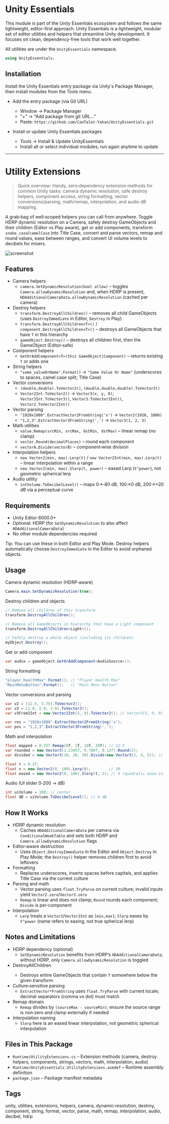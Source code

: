 # Unity Essentials

This module is part of the Unity Essentials ecosystem and follows the same lightweight, editor-first approach.
Unity Essentials is a lightweight, modular set of editor utilities and helpers that streamline Unity development. It focuses on clean, dependency-free tools that work well together.

All utilities are under the `UnityEssentials` namespace.

```csharp
using UnityEssentials;
```

## Installation

Install the Unity Essentials entry package via Unity's Package Manager, then install modules from the Tools menu.

- Add the entry package (via Git URL)
    - Window → Package Manager
    - "+" → "Add package from git URL…"
    - Paste: `https://github.com/CanTalat-Yakan/UnityEssentials.git`

- Install or update Unity Essentials packages
    - Tools → Install & Update UnityEssentials
    - Install all or select individual modules; run again anytime to update

---

# Utility Extensions

> Quick overview: Handy, zero‑dependency extension methods for common Unity tasks: camera dynamic resolution, safe destroy helpers, component access, string formatting, vector conversions/parsing, math/remap, interpolation, and audio dB mapping.

A grab‑bag of well‑scoped helpers you can call from anywhere. Toggle HDRP dynamic resolution on a Camera, safely destroy GameObjects and their children (Editor vs Play aware), get or add components, transform `snake_case`/`camelCase` into Title Case, convert and parse vectors, remap and round values, ease between ranges, and convert UI volume levels to decibels for mixers.

![screenshot](Documentation/Screenshot.png)

## Features
- Camera helpers
  - `camera.SetDynamicResolution(bool allow)` – toggles `Camera.allowDynamicResolution` and, when HDRP is present, `HDAdditionalCameraData.allowDynamicResolution` (cached per camera)
- Destroy helpers
  - `transform.DestroyAllChildren()` – removes all child GameObjects (uses `DestroyImmediate` in Editor, `Destroy` in Play)
  - `transform.DestroyAllChildren<T>()` / `component.DestroyAllChildren<T>()` – destroys all GameObjects that have `T` in this hierarchy
  - `gameObject.Destroy()` – destroys all children first, then the GameObject (Editor‑safe)
- Component helpers
  - `GetOrAddComponent<T>(this GameObject|Component)` – returns existing `T` or adds one
- String helpers
  - `"some_valueOrName".Format()` → `"Some Value Or Name"` (underscores to spaces, camel case split, Title Case)
- Vector conversions
  - `(double,double).ToVector2()`, `(double,double,double).ToVector3()`
  - `Vector2Int.ToVector2()` → `Vector3(x, y, 0)`; `Vector3Int.ToVector3()`, `Vector3.ToVector3Int()`, `Vector2.ToVector2Int()`
- Vector parsing
  - `"1920x1080".ExtractVector2FromString('x')` → `Vector2(1920, 1080)`
  - `"1,2,3".ExtractVector3FromString(',')` → `Vector3(1, 2, 3)`
- Math utilities
  - `value.Remap(srcMin, srcMax, dstMin, dstMax)` – linear remap (no clamp)
  - `vector.Round(decimalPlaces)` – round each component
  - `vectorA.Divide(vectorB)` – component‑wise division
- Interpolation helpers
  - `new Vector2(min, max).Lerp(t)` / `new Vector2Int(min, max).Lerp(t)` – linear interpolation within a range
  - `new Vector2(min, max).Slerp(t, power)` – eased Lerp (`t^power`), not geometric spherical lerp
- Audio utility
  - `intVolume.ToDecibelLevel()` – maps 0→‑80 dB, 100→0 dB, 200→+20 dB via a perceptual curve

## Requirements
- Unity Editor 6000.0+
- Optional: HDRP (for `SetDynamicResolution` to also affect `HDAdditionalCameraData`)
- No other module dependencies required

Tip: You can use these in both Editor and Play Mode. Destroy helpers automatically choose `DestroyImmediate` in the Editor to avoid orphaned objects.

## Usage
Camera dynamic resolution (HDRP‑aware)
```csharp
Camera.main.SetDynamicResolution(true);
```

Destroy children and objects
```csharp
// Remove all children of this transform
transform.DestroyAllChildren();

// Remove all GameObjects in hierarchy that have a Light component
transform.DestroyAllChildren<Light>();

// Safely destroy a whole object (including its children)
myObject.Destroy();
```

Get or add component
```csharp
var audio = gameObject.GetOrAddComponent<AudioSource>();
```

String formatting
```csharp
"player_healthMax".Format(); // "Player Health Max"
"MainMenuButton".Format();   // "Main Menu Button"
```

Vector conversions and parsing
```csharp
var v2 = (12.5, 3.75).ToVector2();
var v3 = (1.0, 2.0, 3.0).ToVector3();
var v3From2Int = new Vector2Int(5, 9).ToVector2(); // Vector3(5, 9, 0)

var res = "1920x1080".ExtractVector2FromString('x');
var pos = "1,2,3".ExtractVector3FromString(',');
```

Math and interpolation
```csharp
float mapped = 0.25f.Remap(0f, 1f, 10f, 20f); // 12.5
var rounded = new Vector3(1.2345f, 6.789f, 0.12f).Round(2);
var divided = new Vector3(10, 20, 30).Divide(new Vector3(2, 4, 5)); // (5, 5, 6)

float t = 0.3f;
float v = new Vector2(0, 100).Lerp(t);        // 30
float eased = new Vector2(0, 100).Slerp(t, 2); // 9 (quadratic ease‑in)
```

Audio (UI slider 0‑200 → dB)
```csharp
int uiVolume = 100; // center
float dB = uiVolume.ToDecibelLevel(); // 0 dB
```

## How It Works
- HDRP dynamic resolution
  - Caches `HDAdditionalCameraData` per camera via `ConditionalWeakTable` and sets both HDRP and `Camera.allowDynamicResolution` flags
- Editor‑aware destruction
  - Uses `Object.DestroyImmediate` in the Editor and `Object.Destroy` in Play Mode; the `Destroy()` helper removes children first to avoid leftovers
- Formatting
  - Replaces underscores, inserts spaces before capitals, and applies Title Case via the current culture
- Parsing and math
  - Vector parsing uses `float.TryParse` on current culture; invalid inputs yield `Vector2.zero`/`Vector3.zero`
  - `Remap` is linear and does not clamp; `Round` rounds each component; `Divide` is per‑component
- Interpolation
  - `Lerp` treats a `Vector2`/`Vector2Int` as `[min,max]`; `Slerp` eases by `t^power` (name refers to easing, not true spherical lerp)

## Notes and Limitations
- HDRP dependency (optional)
  - `SetDynamicResolution` benefits from HDRP’s `HDAdditionalCameraData`; without HDRP, only `Camera.allowDynamicResolution` is toggled
- DestroyAllChildren<T>
  - Destroys entire GameObjects that contain `T` somewhere below the given transform
- Culture‑sensitive parsing
  - `ExtractVector*FromString` uses `float.TryParse` with current locale; decimal separators (comma vs dot) must match
- Remap domain
  - `Remap` divides by `(sourceMax - sourceMin)`; ensure the source range is non‑zero and clamp externally if needed
- Interpolation naming
  - `Slerp` here is an eased linear interpolation, not geometric spherical interpolation

## Files in This Package
- `Runtime/UtilityExtensions.cs` – Extension methods (camera, destroy helpers, components, strings, vectors, math, interpolation, audio)
- `Runtime/UnityEssentials.UtilityExtensions.asmdef` – Runtime assembly definition
- `package.json` – Package manifest metadata

## Tags
unity, utilities, extensions, helpers, camera, dynamic‑resolution, destroy, component, string, format, vector, parse, math, remap, interpolation, audio, decibel, hdrp

